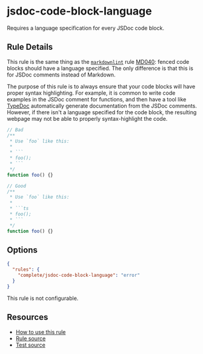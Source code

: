 # jsdoc-code-block-language

Requires a language specification for every JSDoc code block.

## Rule Details

This rule is the same thing as the [`markdownlint`](https://github.com/DavidAnson/markdownlint) rule [MD040](https://github.com/DavidAnson/markdownlint/blob/main/doc/Rules.md#md040): fenced code blocks should have a language specified. The only difference is that this is for JSDoc comments instead of Markdown.

The purpose of this rule is to always ensure that your code blocks will have proper syntax highlighting. For example, it is common to write code examples in the JSDoc comment for functions, and then have a tool like [TypeDoc](https://typedoc.org/) automatically generate documentation from the JSDoc comments. However, if there isn't a language specified for the code block, the resulting webpage may not be able to properly syntax-highlight the code.

````ts
// Bad
/**
 * Use `foo` like this:
 *
 * ```
 * foo();
 * ```
 */
function foo() {}

// Good
/**
 * Use `foo` like this:
 *
 * ```ts
 * foo();
 * ```
 */
function foo() {}
````

## Options

```json
{
  "rules": {
    "complete/jsdoc-code-block-language": "error"
  }
}
```

This rule is not configurable.

## Resources

- [How to use this rule](https://complete-ts.github.io/eslint-plugin-complete)
- [Rule source](https://github.com/complete-ts/complete/blob/main/packages/eslint-plugin-complete/src/rules/jsdoc-code-block-language.ts)
- [Test source](https://github.com/complete-ts/complete/blob/main/packages/eslint-plugin-complete/tests/rules/jsdoc-code-block-language.test.ts)
